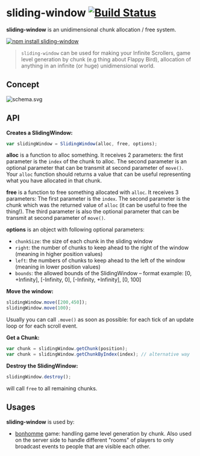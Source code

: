 sliding-window [![Build Status](https://travis-ci.org/gre/sliding-window.png)](https://travis-ci.org/gre/sliding-window)
==============

**sliding-window** is an unidimensional chunk allocation / free system.

[![npm install sliding-window](https://nodei.co/npm/sliding-window.png?mini=true)](http://npmjs.org/package/sliding-window)


> `sliding-window` can be used for making your Infinite Scrollers,
game level generation by chunk (e.g thing about Flappy Bird),
allocation of anything in an infinite (or huge) unidimensional world.

Concept
-------

![schema.svg](https://cloud.githubusercontent.com/assets/211411/5589938/d72848ee-9129-11e4-8b1f-f3579ff63d8c.png)

API
---

**Creates a SlidingWindow:**

```javascript
var slidingWindow = SlidingWindow(alloc, free, options);
```

**alloc** is a function to alloc something. It receives 2 parameters: the first parameter is the `index` of the chunk to alloc. The second parameter is an optional parameter that can be transmit at second parameter of `move()`.
Your `alloc` function should returns a value that can be useful representing what you have allocated in that chunk.

**free** is a function to free something allocated with `alloc`. It receives 3 parameters:
The first parameter is the `index`. The second parameter is the chunk which was the returned value of `alloc` (it can be useful to free the thing!). The third parameter is also the optional parameter that can be transmit at second parameter of `move()`.

**options** is an object with following optional parameters:

 - `chunkSize`: the size of each chunk in the sliding window
 - `right`: the number of chunks to keep ahead to the right of the window (meaning in higher position values)
 - `left`: the numbers of chunks to keep ahead to the left of the window (meaning in lower position values)
 - `bounds`: the allowed bounds of the SlidingWindow – format example: [0, +Infinity], [-Infinity, 0], [-Infinity, +Infinity], [0, 100]


**Move the window:**

```javascript
slidingWindow.move([200,450]);
slidingWindow.move(100);
```

Usually you can call `.move()` as soon as possible: for each tick of an update loop or for each scroll event.


**Get a Chunk:**

```javascript
var chunk = slidingWindow.getChunk(position);
var chunk = slidingWindow.getChunkByIndex(index); // alternative way
```

**Destroy the SlidingWindow:**

```javascript
slidingWindow.destroy();
```

will call `free` to all remaining chunks.


Usages
------

**sliding-window** is used by:

- [bonhomme](https://gitub.com/gre/bonhomme) game: handling game level generation by chunk. Also used on the server side to handle different "rooms" of players to only broadcast events to people that are visible each other.

